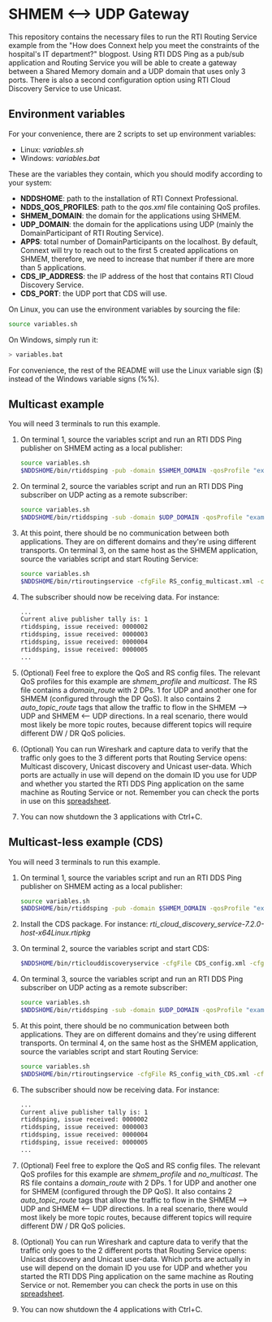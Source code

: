 # SHMEM <--> UDP Gateway

This repository contains the necessary files to run the RTI Routing Service
example from the "How does Connext help you meet the constraints of the
hospital's IT department?" blogpost. Using RTI DDS Ping as a pub/sub
application and Routing Service you will be able to create a gateway between
a Shared Memory domain and a UDP domain that uses only 3 ports. There is also
a second configuration option using RTI Cloud Discovery Service to use Unicast.

## Environment variables

For your convenience, there are 2 scripts to set up environment variables:

- Linux: *variables.sh*
- Windows: *variables.bat*

These are the variables they contain, which you should modify according to your
system:

-   **NDDSHOME**: path to the installation of RTI Connext Professional.
-   **NDDS_QOS_PROFILES**: path to the *qos.xml* file containing QoS profiles.
-   **SHMEM_DOMAIN**: the domain for the applications using SHMEM.
-   **UDP_DOMAIN**: the domain for the applications using UDP (mainly the
DomainParticipant of RTI Routing Service).
-   **APPS**: total number of DomainParticipants on the localhost. By default,
Connext will try to reach out to the first 5 created applications on SHMEM,
therefore, we need to increase that number if there are more than 5
applications.
-   **CDS_IP_ADDRESS**: the IP address of the host that contains RTI Cloud
Discovery Service.
-   **CDS_PORT**: the UDP port that CDS will use.

On Linux, you can use the environment variables by sourcing the file:

```bash
source variables.sh
```

On Windows, simply run it:

```bash
> variables.bat
```

For convenience, the rest of the README will use the Linux variable sign ($)
instead of the Windows variable signs (%%).

## Multicast example

You will need 3 terminals to run this example.

1.  On terminal 1, source the variables script and run an RTI DDS Ping
publisher on SHMEM acting as a local publisher:

    ```bash
    source variables.sh
    $NDDSHOME/bin/rtiddsping -pub -domain $SHMEM_DOMAIN -qosProfile "example_library::shmem_profile"
    ```

2.  On terminal 2, source the variables script and run an RTI DDS Ping
subscriber on UDP acting as a remote subscriber:

    ```bash
    source variables.sh
    $NDDSHOME/bin/rtiddsping -sub -domain $UDP_DOMAIN -qosProfile "example_library::multicast"
    ```

3.  At this point, there should be no communication between both applications.
They are on different domains and they're using different transports.
On terminal 3, on the same host as the SHMEM application,
source the variables script and start Routing Service:

    ```bash
    source variables.sh
    $NDDSHOME/bin/rtiroutingservice -cfgFile RS_config_multicast.xml -cfgName gateway_SHMEM_and_UDP
    ```

4.  The subscriber should now be receiving data. For instance:

    ```bash
    ...
    Current alive publisher tally is: 1
    rtiddsping, issue received: 0000002
    rtiddsping, issue received: 0000003
    rtiddsping, issue received: 0000004
    rtiddsping, issue received: 0000005
    ...
    ```

5.  (Optional) Feel free to explore the QoS and RS config files. The relevant
QoS profiles for this example are *shmem_profile* and *multicast*. The RS file
contains a *domain_route* with 2 DPs. 1 for UDP and another one for SHMEM
(configured through the DP QoS). It also contains 2 *auto_topic_route* tags
that allow the traffic to flow in the SHMEM --> UDP and SHMEM <-- UDP
directions. In a real scenario, there would most likely be more topic routes,
because different topics will require different DW / DR QoS policies.

6.  (Optional) You can run Wireshark and capture data to verify that the
traffic only goes to the 3 different ports that Routing Service opens:
Multicast discovery, Unicast discovery and Unicast user-data. Which ports are
actually in use will depend on the domain ID you use for UDP and whether you
started the RTI DDS Ping application on the same machine as Routing Service or
not. Remember you can check the ports in use on this [spreadsheet](https://d2vkrkwbbxbylk.cloudfront.net/sites/default/files/knowledge_base/Port%20Assign4.2e.xls).

6.  You can now shutdown the 3 applications with Ctrl+C.

## Multicast-less example (CDS)

You will need 3 terminals to run this example.

1.  On terminal 1, source the variables script and run an RTI DDS Ping
publisher on SHMEM acting as a local publisher:

    ```bash
    source variables.sh
    $NDDSHOME/bin/rtiddsping -pub -domain $SHMEM_DOMAIN -qosProfile "example_library::shmem_profile"
    ```

2.  Install the CDS package. For instance: *rti_cloud_discovery_service-7.2.0-host-x64Linux.rtipkg*

3.  On terminal 2, source the variables script and start CDS:

    ```bash
    $NDDSHOME/bin/rticlouddiscoveryservice -cfgFile CDS_config.xml -cfgName cds_all_domains_udpv4
    ```

4.  On terminal 3, source the variables script and run an RTI DDS Ping
subscriber on UDP acting as a remote subscriber:

    ```bash
    source variables.sh
    $NDDSHOME/bin/rtiddsping -sub -domain $UDP_DOMAIN -qosProfile "example_library::no_multicast"
    ```

5.  At this point, there should be no communication between both applications.
They are on different domains and they're using different transports. On
terminal 4, on the same host as the SHMEM application, source the variables
script and start Routing Service:

    ```bash
    source variables.sh
    $NDDSHOME/bin/rtiroutingservice -cfgFile RS_config_with_CDS.xml -cfgName gateway_SHMEM_and_UDP
    ```

6.  The subscriber should now be receiving data. For instance:

    ```bash
    ...
    Current alive publisher tally is: 1
    rtiddsping, issue received: 0000002
    rtiddsping, issue received: 0000003
    rtiddsping, issue received: 0000004
    rtiddsping, issue received: 0000005
    ...
    ```

7.  (Optional) Feel free to explore the QoS and RS config files. The relevant
QoS profiles for this example are *shmem_profile* and *no_multicast*. The RS
file contains a *domain_route* with 2 DPs. 1 for UDP and another one for SHMEM
(configured through the DP QoS). It also contains 2 *auto_topic_route* tags
that allow the traffic to flow in the SHMEM --> UDP and SHMEM <-- UDP
directions. In a real scenario, there would most likely be more topic routes,
because different topics will require different DW / DR QoS policies.

8.  (Optional) You can run Wireshark and capture data to verify that the
traffic only goes to the 2 different ports that Routing Service opens: Unicast
discovery and Unicast user-data. Which ports are actually in use will depend
on the domain ID you use for UDP and whether you started the RTI DDS Ping
application on the same machine as Routing Service or not. Remember you can
check the ports in use on this [spreadsheet](https://d2vkrkwbbxbylk.cloudfront.net/sites/default/files/knowledge_base/Port%20Assign4.2e.xls).

8.  You can now shutdown the 4 applications with Ctrl+C.
